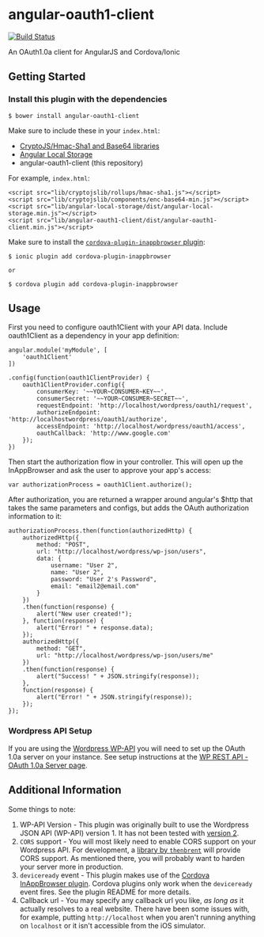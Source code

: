 # angular-oauth1-client 
[![Build Status](https://travis-ci.org/seanfisher/angular-oauth1-client.svg?branch=master)](https://travis-ci.org/seanfisher/angular-oauth1-client)

An OAuth1.0a client for AngularJS and Cordova/Ionic


## Getting Started

### Install this plugin with the dependencies

    $ bower install angular-oauth1-client

Make sure to include these in your `index.html`:

* [CryptoJS/Hmac-Sha1 and Base64 libraries](https://github.com/sytelus/CryptoJS)
* [Angular Local Storage](https://github.com/grevory/angular-local-storage)
* angular-oauth1-client (this repository)

For example, `index.html`:

    <script src="lib/cryptojslib/rollups/hmac-sha1.js"></script>
    <script src="lib/cryptojslib/components/enc-base64-min.js"></script>
    <script src="lib/angular-local-storage/dist/angular-local-storage.min.js"></script>
    <script src="lib/angular-oauth1-client/dist/angular-oauth1-client.min.js"></script>

Make sure to install the [`cordova-plugin-inappbrowser` plugin](https://github.com/apache/cordova-plugin-inappbrowser):

    $ ionic plugin add cordova-plugin-inappbrowser

    or

    $ cordova plugin add cordova-plugin-inappbrowser


## Usage

First you need to configure oauth1Client with your API data. Include oauth1Client as a dependency in your app definition:

    angular.module('myModule', [
        'oauth1Client'
    ])

    .config(function(oauth1ClientProvider) {
        oauth1ClientProvider.config({
            consumerKey: '~~YOUR~CONSUMER~KEY~~',
            consumerSecret: '~~YOUR~CONSUMER~SECRET~~',
            requestEndpoint: 'http://localhost/wordpress/oauth1/request',
            authorizeEndpoint: 'http://localhostwordpress/oauth1/authorize',
            accessEndpoint: 'http://localhost/wordpress/oauth1/access',
            oauthCallback: 'http://www.google.com'
        });
    })

Then start the authorization flow in your controller. This will open up the InAppBrowser and ask the user to approve your app's access:

    var authorizationProcess = oauth1Client.authorize();

After authorization, you are returned a wrapper around angular's $http that takes the same parameters and configs, but adds the OAuth authorization information to it:

    authorizationProcess.then(function(authorizedHttp) {
        authorizedHttp({
            method: "POST",
            url: "http://localhost/wordpress/wp-json/users",
            data: {
                username: "User 2",
                name: "User 2",
                password: "User 2's Password",
                email: "email2@email.com"
            }
        })
        .then(function(response) {
            alert("New user created!");
        }, function(response) {
            alert("Error! " + response.data);
        });
        authorizedHttp({
            method: "GET",
            url: "http://localhost/wordpress/wp-json/users/me"
        })
        .then(function(response) {
            alert("Success! " + JSON.stringify(response));
        },
        function(response) {
            alert("Error! " + JSON.stringify(response));
        });
    });

### Wordpress API Setup
If you are using the [Wordpress WP-API](https://wordpress.org/plugins/json-rest-api/) you will need to set up the OAuth 1.0a server on your instance. See setup instructions at the [WP REST API - OAuth 1.0a Server page](http://oauth1.wp-api.org/index.html).

## Additional Information

Some things to note:

1. WP-API Version - This plugin was originally built to use the Wordpress JSON API (WP-API) version 1. It has not been tested with [version 2](https://wordpress.org/plugins/rest-api/).
2. `CORS` support - You will most likely need to enable CORS support on your Wordpress API. For development, a [library by `thenbrent`](https://github.com/thenbrent/WP-API-CORS) will provide CORS support. As mentioned there, you will probably want to harden your server more in production.
3. `deviceready` event - This plugin makes use of the [Cordova InAppBrowser plugin](https://github.com/apache/cordova-plugin-inappbrowser). Cordova plugins only work when the `deviceready` event fires. See the plugin README for more details.
4. Callback url - You may specify any callback url you like, *as long as* it actually resolves to a real website. There have been some issues with, for example, putting `http://localhost` when you aren't running anything on `localhost` or it isn't accessible from the iOS simulator.
